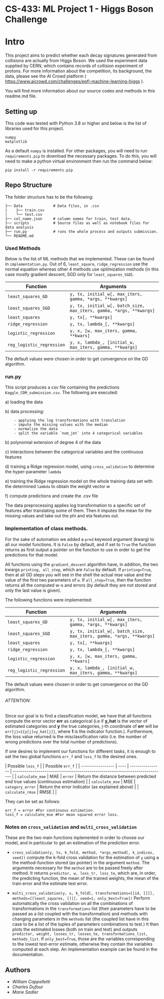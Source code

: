 # CS-433: ML Project 1 - Higgs Boson Challenge

# Intro

This project aims to predict whether each decay signatures generated from collisions are actually from Higgs Boson. We used the experiment data supplied by CERN, which contains records of collision experiment of protons. For more information about the competition, its background, the data, please see the AI Crowd platform ( https://www.aicrowd.com/challenges/epfl-machine-learning-higgs ).

You will find more information about our source codes and methods in this readme.md file.

## Setting up

This code was tested with Python 3.8 or higher and below is the list of libraries used for this project.

    numpy
    matplotlib

As a default `numpy` is installed. For other packages, you will need to run `requirements.pip` to download the necessary packages. To do this, you will need to make a python virtual environment then run the command below:

`pip install -r requirements.pip`

## Repo Structure

The folder structure has to be the following:

    ├── Data              # Data files, in .csv
    |    ├── train.csv
    |    └── test.csv
    ├── col_name.json     # column names for train, test data.
    ├── scripts           # Source files as well as notebook files for data analysis
    ├── run.py            # runs the whole process and outputs submission.
    └── README.md


### Used Methods 

Below is the list of ML methods that we implemented. These can be found in `implementation.py`. Out of 6, `least_square`, `ridge_regression` use the normal equation whereas other 4 methods use optimization methods (in this case mostly gradient descent, SGD only for `least_squares_SGD`). 

| Function                  | Arguments                                                           |
| ------------------------- | ------------------------------------------------------------------- |
| `least_squares_GD`        | `y, tx, initial_w[, max_iters, gamma, *args, **kwargs]`             |
| `least_squares_SGD`       | `y, tx, initial_w[, batch_size, max_iters, gamma, *args, **kwargs]` |
| `least_squares`           | `y, tx[, **kwargs]`                                                 |
| `ridge_regression`        | `y, tx, lambda_[, **kwargs]`                                        |
| `logistic_regression`     | `y, x, [w, max_iters, gamma, **kwars]`                              |
| `reg_logistic_regression` | `y, x, lambda_, [initial_w, max_iters, gamma, **kwargs]`            |

The default values were chosen in order to get convergence on the GD algorithm.

### run.py

This script produces a csv file containing the predictions `Kaggle_CDM_submission.csv`. The following are executed:

a) loading the data

b) data processing:

        - applying the log transformations with translation
        - impute the missing values with the median
        - normalize the data
        - split the variable `num_jet` into 4 categorical variables

b) polynomial extension of degree 4 of the data

c) interactions between the categorical variables and the continuous features

d) training a Ridge regression model, using `cross_validation` to determine the hyper-parameter `lambda`

e) training the Ridge regression model on the whole training data set with the determined `lambda` to obtain the weight vector w

f) compute predictions and create the .csv file

The data preprocessing applies log transformation to a specific set of features after translating some of them. Then it imputes the mean for the missing values and take out the phi and eta features out.

### Implementation of class methods.

For the sake of automation we added a `pred` keyword argument (kwarg) to all our model functions. It is `False` by default, and if set to `True` the function returns as first output a pointer on the function to use in order to get the predictions for that model.

All functions using the `gradient_descent` algorithm have, in addition, the two kwargs `printing, all_step`, which are `False` by default. If `printing=True`, then at all GD steps you will see in the shell the actual mse value and the value of the first two parameters of `w`. If `all_step=True`, then the function returns all the computed w-s and errors (by default they are not stored and only the last value is given).

The following functions were implemented:

| Function                  | Arguments                                                           |
| ------------------------- | ------------------------------------------------------------------- |
| `least_squares_GD`        | `y, tx, initial_w[, max_iters, gamma, *args, **kwargs]`             |
| `least_squares_SGD`       | `y, tx, initial_w[, batch_size, max_iters, gamma, *args, **kwargs]` |
| `least_squares`           | `y, tx[, **kwargs]`                                                 |
| `ridge_regression`        | `y, tx, lambda_[, **kwargs]`                                        |
| `logistic_regression`     | `y, x, [w, max_iters, gamma, **kwars]`                              |
| `reg_logistic_regression` | `y, x, lambda_, [initial_w, max_iters, gamma, **kwargs]`            |

The default values were chosen in order to get convergence on the GD algorithm.

###### ATTENTION:

Since our goal is to find a classification model, we have that all functions compute the error vector **err** as categorical (i.e if **y_hat** is the vector of estimated categories and **y** the true categories, j-th coordinate of **err** will be `err[j]=1{y[j]=y_hat[j]}`, where **1** is the indicator function.). Furthermore, the loss value returned is the misclassification ratio (i.e. the number of wrong predictions over the total number of predictions).

If one desires to implement our functions for different tasks, it is enough to set the two global functions `err_f` and `loss_f` to the desired ones.

| Possible `loss_f` |      | Possible `err_f` |
| ----------------- | ---- | ---------------- | ----------------------------------------------------------------------------- |
| `calculate_mae`   | MAE  | `error`          | Return the distance between predicted end true values (continuous estimation) |
| `calculate_mse`   | MSE  | `category_error` | Return the error indicator (as explained above)                               |
| `calculate_rmse`  | RMSE |                  |

They can be set as follows:

    err_f = error #For continuous estimation.
    loss_f = calculate_mse #For mean squared error loss.

### Notes on `cross_validation` and `multi_cross_validation`

These are the two main functions inplemented in order to choose our model, and in particular to get an estimation of the prediction error.

- `cross_validation(y, tx, k_fold, method, *args_method[, k_indices, seed])` compute the k-fold cross validation for the estimation of `y` using a the method-function stored (as pointer) in the argument `method`. The arguments necessary for the `method` are to be passed freely after method. It returns `predictor, w, loss_tr, loss_te`, which are, in order, the predicting function, the mean of the trained weights, the mean of the train error and the estimate test error.

- `multi_cross_validation(y, x, k_fold[, transformations=[[id, []]], methods=[[least_squares, []]], seed=1, only_best=True])` Perform automatically the cross validation on all the combinations of transformations in the `transformations` list (their parameters have to be passed as a list coupled with the transformation) and methods with changing parameters in the `methods` list (the coupled list have in this case to be a list of the tuples of parameters combinations to test.) It then plots the estimated losses (both on train and test) and outputs `predictor, weight, losses_tr, losses_te, transformations_list, methods_list`. If `only_best=True`, those are the variables corresponding to the lowest test-error estimate, otherwise they contain the variables computed at each step. An implementation example can be found in the documentation.

## Authors

- _William Cappelletti_
- _Charles Dufour_
- _Marie Sadler_
